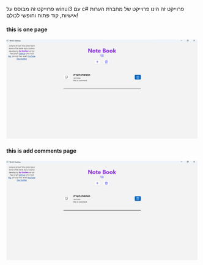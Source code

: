 פרוייקט זה מבוסס על winui3 עם c# פרוייקט זה הינו פרוייקט של מחברת הערות אישיות, קוד פתוח וחופשי לכולם!
<h4>this is one page</h4>

<img src="https://raw.githubusercontent.com/BSdeployment/WinUiProject/main/NoteBook%20App/page1.png" width="500px"/>

<h4>this is add comments page</h4>
<img src="https://raw.githubusercontent.com/BSdeployment/WinUiProject/main/NoteBook%20App/page1.png" width="500px"/>

